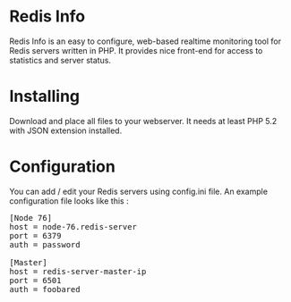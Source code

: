 Redis Info
==========

Redis Info is an easy to configure, web-based realtime monitoring tool for Redis servers written in PHP. It provides nice front-end for access to statistics and server status.

Installing
=============
Download and place all files to your webserver. It needs at least PHP 5.2 with JSON extension installed.

Configuration
=============

You can add / edit your Redis servers using config.ini file. An example configuration file looks like this :

<pre>
[Node 76]
host = node-76.redis-server
port = 6379
auth = password

[Master]
host = redis-server-master-ip
port = 6501
auth = foobared
</pre>
